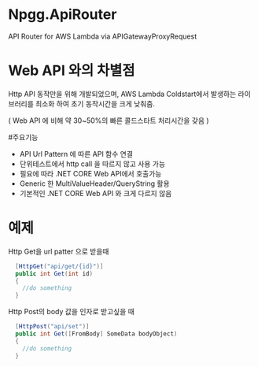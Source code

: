 # Npgg.ApiRouter
API Router for AWS Lambda via APIGatewayProxyRequest


# Web API 와의 차별점

Http API 동작만을 위해 개발되었으며,
AWS Lambda Coldstart에서 발생하는 라이브러리를 최소화 하여 초기 동작시간을 크게 낮춰줌.

( Web API 에 비해 약 30~50%의 빠른 콜드스타트 처리시간을 갖음 )


#주요기능
- API Url Pattern 에 따른 API 함수 연결
- 단위테스트에서 http call 을 따르지 않고 사용 가능
- 필요에 따라 .NET CORE Web API에서 호출가능
- Generic 한 MultiValueHeader/QueryString 활용
- 기본적인 .NET CORE Web API 와 크게 다르지 않음


# 예제

Http Get을 url patter 으로 받을때

```csharp
  [HttpGet("api/get/{id}")]
  public int Get(int id)
  {
    //do something
  }
```

Http Post의 body 값을 인자로 받고싶을 때

```csharp
  [HttpPost("api/set")]
  public int Get([FromBody] SomeData bodyObject)
  {
    //do something
  }
```
